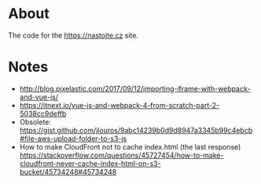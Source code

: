 # About

The code for the <https://nastojte.cz> site.

# Notes

+ <http://blog.pixelastic.com/2017/09/12/importing-iframe-with-webpack-and-vue-js/>
+ <https://itnext.io/vue-js-and-webpack-4-from-scratch-part-2-5038cc9deffb>
+ Obsolete: <https://gist.github.com/jlouros/9abc14239b0d9d8947a3345b99c4ebcb#file-aws-upload-folder-to-s3-js>
+ How to make CloudFront not to cache index.html (the last response) <https://stackoverflow.com/questions/45727454/how-to-make-cloudfront-never-cache-index-html-on-s3-bucket/45734248#45734248>